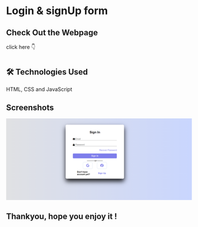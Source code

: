 # Login & signUp form

## Check Out the Webpage
click here 👇

#

## 🛠 Technologies Used
HTML, CSS and JavaScript

## Screenshots

![App Screenshot](https://github.com/dilipraj28/logIn-signUp/blob/main/assets/Screenshot%202024-06-20%20203013.png)
## Thankyou, hope you enjoy it !
